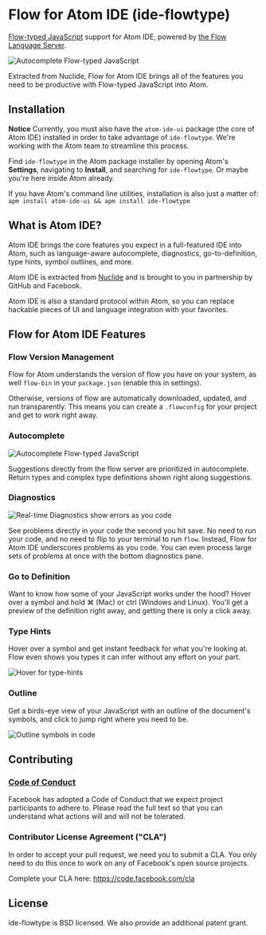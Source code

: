 # Flow for Atom IDE (ide-flowtype)

[Flow-typed JavaScript](https://flow.org/) support for Atom IDE, powered by [the Flow Language Server](https://github.com/flowtype/flow-language-server).

![Autocomplete Flow-typed JavaScript](https://raw.githubusercontent.com/flowtype/ide-flowtype/master/resources/autocomplete.gif)

Extracted from Nuclide, Flow for Atom IDE brings all of the features you need to be productive with Flow-typed JavaScript into Atom.

## Installation

**Notice** Currently, you must also have the `atom-ide-ui` package (the core of Atom IDE) installed in order to take advantage of `ide-flowtype`. We're working with the Atom team to streamline this process.

Find `ide-flowtype` in the Atom package installer by opening Atom's **Settings**, navigating to **Install**, and searching for `ide-flowtype`. Or maybe you're here inside Atom already.

If you have Atom's command line utilities, installation is also just a matter of:
`apm install atom-ide-ui && apm install ide-flowtype`

## What is Atom IDE?

Atom IDE brings the core features you expect in a full-featured IDE into Atom, such as language-aware autocomplete, diagnostics,  go-to-definition, type hints, symbol outlines, and more.

Atom IDE is extracted from [Nuclide](https://nuclide.io/) and is brought to you in partnership by GitHub and Facebook.

Atom IDE is also a standard protocol within Atom, so you can replace hackable pieces of UI and language integration with your favorites.

## Flow for Atom IDE Features

### Flow Version Management

Flow for Atom understands the version of flow you have on your system, as well `flow-bin` in your `package.json` (enable this in settings).

Otherwise, versions of flow are automatically downloaded, updated, and run transparently. This means you can create a `.flowconfig` for your project and get to work right away.

### Autocomplete

![Autocomplete Flow-typed JavaScript](https://raw.githubusercontent.com/flowtype/ide-flowtype/master/resources/autocomplete.gif)

Suggestions directly from the flow server are prioritized in autocomplete. Return types and complex type definitions shown right along suggestions.

### Diagnostics

![Real-time Diagnostics show errors as you code](https://raw.githubusercontent.com/flowtype/ide-flowtype/master/resources/diagnostics.gif)

See problems directly in your code the second you hit save. No need to run your code, and no need to flip to your terminal to run `flow`. Instead, Flow for Atom IDE underscores problems as you code. You can even process large sets of problems at once with the bottom diagnostics pane.

### Go to Definition

Want to know how some of your JavaScript works under the hood? Hover over a symbol and hold ⌘ (Mac) or ctrl (Windows and Linux). You'll get a preview of the definition right away, and getting there is only a click away.

### Type Hints

Hover over a symbol and get instant feedback for what you're looking at. Flow even shows you types it can infer without any effort on your part.

![Hover for type-hints](https://raw.githubusercontent.com/flowtype/ide-flowtype/master/resources/typehint.png)

### Outline

Get a birds-eye view of your JavaScript with an outline of the document's symbols, and click to jump right where you need to be.

![Outline symbols in code](https://raw.githubusercontent.com/flowtype/ide-flowtype/master/resources/outline.png)

## Contributing

### [Code of Conduct](https://code.facebook.com/codeofconduct)

Facebook has adopted a Code of Conduct that we expect project participants to adhere to. Please read the full text so that you can understand what actions will and will not be tolerated.

### Contributor License Agreement ("CLA")

In order to accept your pull request, we need you to submit a CLA. You only need
to do this once to work on any of Facebook's open source projects.

Complete your CLA here: <https://code.facebook.com/cla>

## License

ide-flowtype is BSD licensed. We also provide an additional patent grant.
